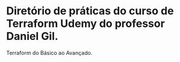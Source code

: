 # Diretório de práticas do curso de Terraform Udemy do professor Daniel Gil.
Terraform do Básico ao Avançado.